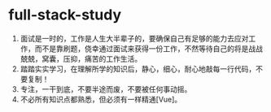 # full-stack-study
1. 面试是一时的，工作是人生大半辈子的，要确保自己有足够的能力去应对工作，而不是靠刷题，侥幸通过面试来获得一份工作，不然等待自己的将是战战兢兢，窝囊，压抑，痛苦的工作生活。
2. 踏踏实实学习，在理解所学的知识后，静心，细心，耐心地敲每一行代码，不要复制！
3. 专注，一干到底，不要半途而废，不要被任何事动摇。
4. 不必所有知识点都熟悉，但必须有一样精通[Vue]。